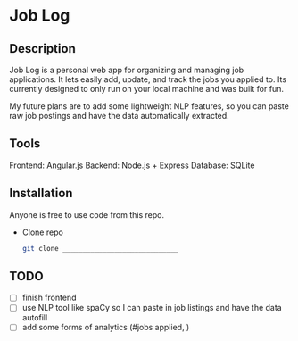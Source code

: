 # Job Log

## Description

Job Log is a personal web app for organizing and managing job applications. It lets easily add, update, and track the jobs you applied to.
Its currently designed to only run on your local machine and was built for fun.

My future plans are to add some lightweight NLP features, so you can paste raw job postings and have the data automatically extracted.

## Tools

Frontend: Angular.js
Backend: Node.js + Express
Database: SQLite

## Installation

Anyone is free to use code from this repo.

- Clone repo
  ```bash
  git clone _____________________________
  ```

## TODO

- [ ] finish frontend
- [ ] use NLP tool like spaCy so I can paste in job listings and have the data autofill
- [ ] add some forms of analytics (#jobs applied, )
